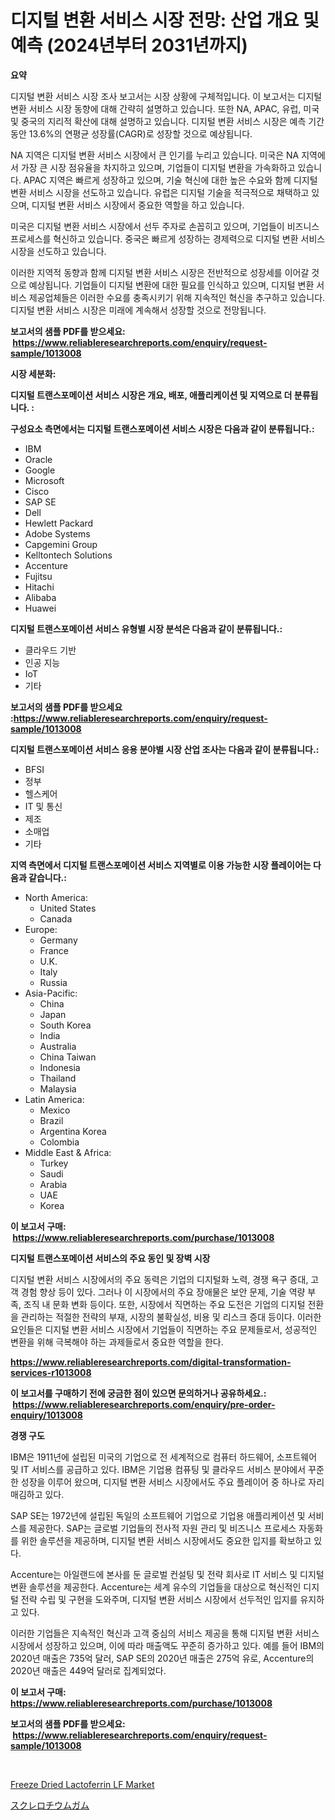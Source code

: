<p><h1>디지털 변환 서비스 시장 전망: 산업 개요 및 예측 (2024년부터 2031년까지)</h1></p><p><strong>요약</strong></p>
<p><p>디지털 변환 서비스 시장 조사 보고서는 시장 상황에 구체적입니다. 이 보고서는 디지털 변환 서비스 시장 동향에 대해 간략히 설명하고 있습니다. 또한 NA, APAC, 유럽, 미국 및 중국의 지리적 확산에 대해 설명하고 있습니다. 디지털 변환 서비스 시장은 예측 기간 동안 13.6%의 연평균 성장률(CAGR)로 성장할 것으로 예상됩니다. </p><p>NA 지역은 디지털 변환 서비스 시장에서 큰 인기를 누리고 있습니다. 미국은 NA 지역에서 가장 큰 시장 점유율을 차지하고 있으며, 기업들이 디지털 변환을 가속화하고 있습니다. APAC 지역은 빠르게 성장하고 있으며, 기술 혁신에 대한 높은 수요와 함께 디지털 변환 서비스 시장을 선도하고 있습니다. 유럽은 디지털 기술을 적극적으로 채택하고 있으며, 디지털 변환 서비스 시장에서 중요한 역할을 하고 있습니다.</p><p>미국은 디지털 변환 서비스 시장에서 선두 주자로 손꼽히고 있으며, 기업들이 비즈니스 프로세스를 혁신하고 있습니다. 중국은 빠르게 성장하는 경제력으로 디지털 변환 서비스 시장을 선도하고 있습니다.</p><p>이러한 지역적 동향과 함께 디지털 변환 서비스 시장은 전반적으로 성장세를 이어갈 것으로 예상됩니다. 기업들이 디지털 변환에 대한 필요를 인식하고 있으며, 디지털 변환 서비스 제공업체들은 이러한 수요를 충족시키기 위해 지속적인 혁신을 추구하고 있습니다. 디지털 변환 서비스 시장은 미래에 계속해서 성장할 것으로 전망됩니다.</p></p>
<p><strong>보고서의 샘플 PDF를 받으세요: &nbsp;<a href="https://www.reliableresearchreports.com/enquiry/request-sample/1013008">https://www.reliableresearchreports.com/enquiry/request-sample/1013008</a></strong></p>
<p><strong>시장 세분화:</strong></p>
<p><strong> 디지털 트랜스포메이션 서비스 시장은 개요, 배포, 애플리케이션 및 지역으로 더 분류됩니다. :</strong></p>
<p><strong>구성요소 측면에서는 디지털 트랜스포메이션 서비스 시장은 다음과 같이 분류됩니다.:</strong></p>
<p><ul><li>IBM</li><li>Oracle</li><li>Google</li><li>Microsoft</li><li>Cisco</li><li>SAP SE</li><li>Dell</li><li>Hewlett Packard</li><li>Adobe Systems</li><li>Capgemini Group</li><li>Kelltontech Solutions</li><li>Accenture</li><li>Fujitsu</li><li>Hitachi</li><li>Alibaba</li><li>Huawei</li></ul></p>
<p><strong> 디지털 트랜스포메이션 서비스 유형별 시장 분석은 다음과 같이 분류됩니다.:</strong></p>
<p><ul><li>클라우드 기반</li><li>인공 지능</li><li>IoT</li><li>기타</li></ul></p>
<p><strong>보고서의 샘플 PDF를 받으세요 :<a href="https://www.reliableresearchreports.com/enquiry/request-sample/1013008">https://www.reliableresearchreports.com/enquiry/request-sample/1013008</a></strong></p>
<p><strong> 디지털 트랜스포메이션 서비스 응용 분야별 시장 산업 조사는 다음과 같이 분류됩니다.:</strong></p>
<p><ul><li>BFSI</li><li>정부</li><li>헬스케어</li><li>IT 및 통신</li><li>제조</li><li>소매업</li><li>기타</li></ul></p>
<p><strong>지역 측면에서 디지털 트랜스포메이션 서비스 지역별로 이용 가능한 시장 플레이어는 다음과 같습니다.:</strong></p>
<p><ul>
    <li>
        North America:
        <ul>
            <li>United States</li>
            <li>Canada</li>
        </ul>
    </li>
    <li>
        Europe:
        <ul>
            <li>Germany</li>
            <li>France</li>
            <li>U.K.</li>
            <li>Italy</li>
            <li>Russia</li>
        </ul>
    </li>
    <li>
        Asia-Pacific:
        <ul>
            <li>China</li>
            <li>Japan</li>
            <li>South Korea</li>
            <li>India</li>
            <li>Australia</li>
            <li>China Taiwan</li>
            <li>Indonesia</li>
            <li>Thailand</li>
            <li>Malaysia</li>
        </ul>
    </li>
    <li>
        Latin America:
        <ul>
            <li>Mexico</li>
            <li>Brazil</li>
            <li>Argentina Korea</li>
            <li>Colombia</li>
        </ul>
    </li>
    <li>
        Middle East & Africa:
        <ul>
            <li>Turkey</li>
            <li>Saudi</li>
            <li>Arabia</li>
            <li>UAE</li>
            <li>Korea</li>
        </ul>
    </li>
    </ul></p>
<p><strong>이 보고서 구매: &nbsp;<a href="https://www.reliableresearchreports.com/purchase/1013008">https://www.reliableresearchreports.com/purchase/1013008</a></strong></p>
<p><strong>디지털 트랜스포메이션 서비스의 주요 동인 및 장벽 시장</strong></p>
<p><p>디지털 변환 서비스 시장에서의 주요 동력은 기업의 디지털화 노력, 경쟁 욕구 증대, 고객 경험 향상 등이 있다. 그러나 이 시장에서의 주요 장애물은 보안 문제, 기술 역량 부족, 조직 내 문화 변화 등이다. 또한, 시장에서 직면하는 주요 도전은 기업의 디지털 전환을 관리하는 적절한 전략의 부재, 시장의 불확실성, 비용 및 리스크 증대 등이다. 이러한 요인들은 디지털 변환 서비스 시장에서 기업들이 직면하는 주요 문제들로서, 성공적인 변환을 위해 극복해야 하는 과제들로서 중요한 역할을 한다.</p></p>
<p><strong><a href="https://www.reliableresearchreports.com/digital-transformation-services-r1013008">https://www.reliableresearchreports.com/digital-transformation-services-r1013008</a></strong></p>
<p><strong>이 보고서를 구매하기 전에 궁금한 점이 있으면 문의하거나 공유하세요.: &nbsp;<a href="https://www.reliableresearchreports.com/enquiry/pre-order-enquiry/1013008">https://www.reliableresearchreports.com/enquiry/pre-order-enquiry/1013008</a></strong></p>
<p><strong>경쟁 구도</strong></p>
<p><p>IBM은 1911년에 설립된 미국의 기업으로 전 세계적으로 컴퓨터 하드웨어, 소프트웨어 및 IT 서비스를 공급하고 있다. IBM은 기업용 컴퓨팅 및 클라우드 서비스 분야에서 꾸준한 성장을 이루어 왔으며, 디지털 변환 서비스 시장에서도 주요 플레이어 중 하나로 자리매김하고 있다.</p><p>SAP SE는 1972년에 설립된 독일의 소프트웨어 기업으로 기업용 애플리케이션 및 서비스를 제공한다. SAP는 글로벌 기업들의 전사적 자원 관리 및 비즈니스 프로세스 자동화를 위한 솔루션을 제공하며, 디지털 변환 서비스 시장에서도 중요한 입지를 확보하고 있다.</p><p>Accenture는 아일랜드에 본사를 둔 글로벌 컨설팅 및 전략 회사로 IT 서비스 및 디지털 변환 솔루션을 제공한다. Accenture는 세계 유수의 기업들을 대상으로 혁신적인 디지털 전략 수립 및 구현을 도와주며, 디지털 변환 서비스 시장에서 선두적인 입지를 유지하고 있다.</p><p>이러한 기업들은 지속적인 혁신과 고객 중심의 서비스 제공을 통해 디지털 변환 서비스 시장에서 성장하고 있으며, 이에 따라 매출액도 꾸준히 증가하고 있다. 예를 들어 IBM의 2020년 매출은 735억 달러, SAP SE의 2020년 매출은 275억 유로, Accenture의 2020년 매출은 449억 달러로 집계되었다.</p></p>
<p><strong>이 보고서 구매: &nbsp; <a href="https://www.reliableresearchreports.com/purchase/1013008">https://www.reliableresearchreports.com/purchase/1013008</a></strong></p>
<p><strong>보고서의 샘플 PDF를 받으세요: &nbsp;<a href="https://www.reliableresearchreports.com/enquiry/request-sample/1013008">https://www.reliableresearchreports.com/enquiry/request-sample/1013008</a></strong><strong></strong></p>
<p>&nbsp;</p>
<p><p><a href="https://circular-yam-9b9.notion.site/Freeze-Dried-Lactoferrin-LF-Market-Size-Market-Outlook-and-Market-Forecast-2024-to-2031-a8f84a38c3fc4467bdc3bd2503ca8f7e">Freeze Dried Lactoferrin LF Market</a></p><p><a href="https://github.com/KaydenJohns1964/Market-Research-Report-List-1/blob/main/474232829656.md">スクレロチウムガム</a></p></p>